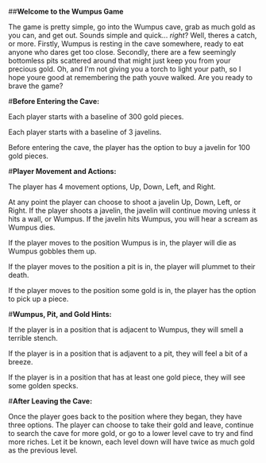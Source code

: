 ##**Welcome to the Wumpus Game**

The game is pretty simple, go into the Wumpus cave, grab as much gold as you can, and get out.
Sounds simple and quick... *right*?
Well, theres a catch, or more. Firstly, Wumpus is resting in the cave somewhere, ready to eat anyone
who dares get too close. Secondly, there are a few seemingly bottomless pits scattered around that
might just keep you from your precious gold. Oh, and I'm not giving you a torch to light your path,
so I hope youre good at remembering the path youve walked. Are you ready to brave the game?

#**Before Entering the Cave:**

Each player starts with a baseline of 300 gold pieces.

Each player starts with a baseline of 3 javelins.

Before entering the cave, the player has the option to buy a javelin for 100 gold pieces.

#**Player Movement and Actions:**

The player has 4 movement options, Up, Down, Left, and Right.

At any point the player can choose to shoot a javelin Up, Down, Left, or Right.
   If the player shoots a javelin, the javelin will continue moving unless it hits a wall, or Wumpus.
   If the javelin hits Wumpus, you will hear a scream as Wumpus dies.

If the player moves to the position Wumpus is in, the player will die as Wumpus gobbles them up.

If the player moves to the position a pit is in, the player will plummet to their death.

If the player moves to the position some gold is in, the player has the option to pick up a piece.

#**Wumpus, Pit, and Gold Hints:**

If the player is in a position that is adjacent to Wumpus, they will smell a terrible stench.

If the player is in a position that is adjavent to a pit, they will feel a bit of a breeze.

If the player is in a position that has at least one gold piece, they will see some golden specks.

#**After Leaving the Cave:**

Once the player goes back to the position where they began, they have three options. The player
can choose to take their gold and leave, continue to search the cave for more gold, or go to a
lower level cave to try and find more riches. Let it be known, each level down will have twice
as much gold as the previous level.
